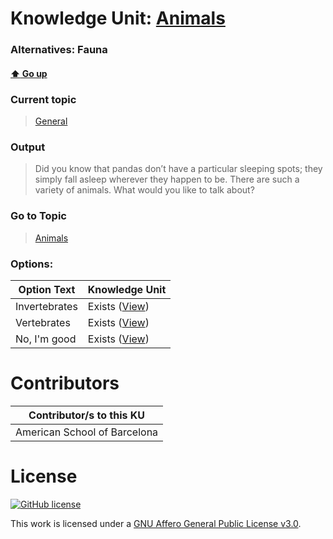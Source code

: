 # Knowledge Unit: [Animals](../../knowledge_units/general/animals.md)
### Alternatives:   Fauna 
#### [:arrow_up: Go up](../../topics/general.md)
### Current topic
> [General](../../topics/general.md)
### Output
> Did you know that pandas don’t have a particular sleeping spots; they simply fall asleep wherever they happen to be. There are such a variety of  animals. What would you like to talk about?
### Go to Topic
> [Animals](../../topics/animals.md)

### Options: 

| Option Text | Knowledge Unit |
| - | - |  
| Invertebrates  |  Exists ([View](../../knowledge_units/animals/invertebrates.md))  |  
| Vertebrates  |  Exists ([View](../../knowledge_units/animals/vertebrates.md))  |  
| No, I&#039;m good  |  Exists ([View](../../knowledge_units/animals/no-im-good.md))  | 

# Contributors

| Contributor/s to this KU |
| - | 
| American School of Barcelona |

# License
[![GitHub license](https://img.shields.io/github/license/inbrainz/cerebro)](https://github.com/inbrainz/cerebro/blob/master/LICENSE)

This work is licensed under a [GNU Affero General Public License v3.0](https://www.gnu.org/licenses/agpl-3.0.txt).